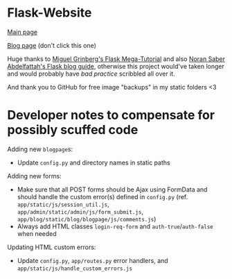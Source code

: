 # Flask-Website

[Main page](https://anonymousrand.xyz)

[Blog page](https://blog.anonymousrand.xyz) (don't click this one)

Huge thanks to [Miguel Grinberg's Flask Mega-Tutorial](https://blog.miguelgrinberg.com/post/the-flask-mega-tutorial-part-i-hello-world) and also [Noran Saber Abdelfattah's Flask blog guide](https://medium.com/@noransaber685/building-a-flask-blog-a-step-by-step-guide-for-beginners-8bffe925cd0e), otherwise this project would've taken longer and would probably have *bad practice* scribbled all over it.

And thank you to GitHub for free image "backups" in my static folders <3

# Developer notes to compensate for possibly scuffed code

Adding new `blogpage`s:
- Update `config.py` and directory names in static paths

Adding new forms:
- Make sure that all POST forms should be Ajax using FormData and should handle the custom error(s) defined in `config.py` (ref. `app/static/js/session_util.js`, `app/admin/static/admin/js/form_submit.js`, `app/blog/static/blog/blogpage/js/comments.js`)
- Always add HTML classes `login-req-form` and `auth-true`/`auth-false` when needed

Updating HTML custom errors:
- Update `config.py`, `app/routes.py` error handlers, and `app/static/js/handle_custom_errors.js`
